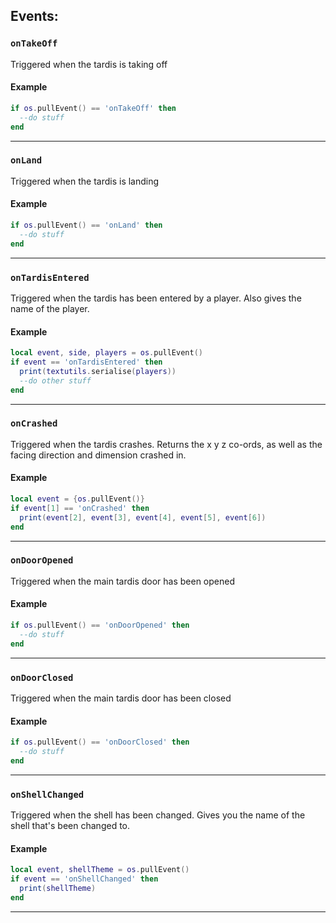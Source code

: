 ## Events:
### `onTakeOff`

Triggered when the tardis is taking off

#### Example

```lua
if os.pullEvent() == 'onTakeOff' then
  --do stuff
end
```

---

### `onLand`

Triggered when the tardis is landing

#### Example

```lua
if os.pullEvent() == 'onLand' then
  --do stuff
end
```

---

### `onTardisEntered`

Triggered when the tardis has been entered by a player. Also gives the name of the player.

#### Example

```lua
local event, side, players = os.pullEvent() 
if event == 'onTardisEntered' then
  print(textutils.serialise(players))
  --do other stuff
end
```

---

### `onCrashed`

Triggered when the tardis crashes. Returns the x y z co-ords, as well as the facing direction and dimension crashed in.

#### Example

```lua
local event = {os.pullEvent()} 
if event[1] == 'onCrashed' then 
  print(event[2], event[3], event[4], event[5], event[6]) 
end
```

---

### `onDoorOpened`

Triggered when the main tardis door has been opened

#### Example

```lua
if os.pullEvent() == 'onDoorOpened' then
  --do stuff
end
```

---

### `onDoorClosed`

Triggered when the main tardis door has been closed

#### Example

```lua
if os.pullEvent() == 'onDoorClosed' then
  --do stuff
end
```

---

### `onShellChanged`

Triggered when the shell has been changed. Gives you the name of the shell that's been changed to.

#### Example

```lua
local event, shellTheme = os.pullEvent() 
if event == 'onShellChanged' then 
  print(shellTheme) 
end
```

---

